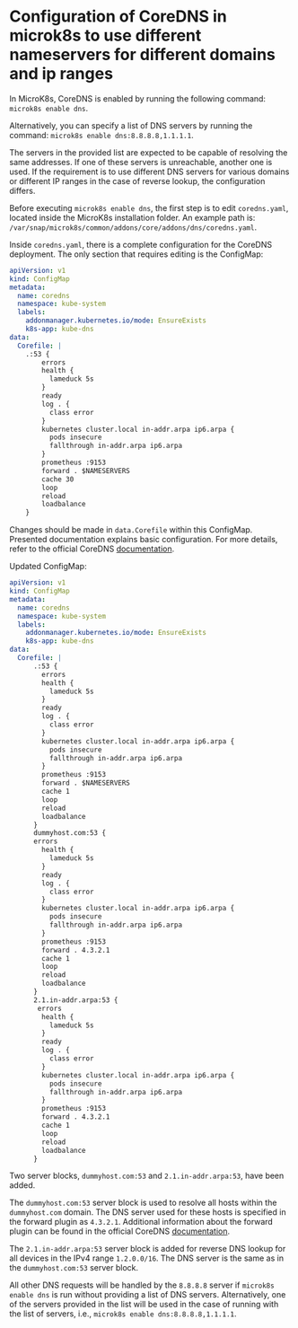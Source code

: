 # Configuration of CoreDNS in microk8s to use different nameservers for different domains and ip ranges


In MicroK8s, CoreDNS is enabled by running the following command: `microk8s enable dns`.

Alternatively, you can specify a list of DNS servers by running the command: `microk8s enable dns:8.8.8.8,1.1.1.1`.

The servers in the provided list are expected to be capable of resolving the same addresses. 
If one of these servers is unreachable, another one is used. 
If the requirement is to use different DNS servers for various domains or different IP ranges in the case of reverse lookup, the configuration differs.

Before executing `microk8s enable dns`, the first step is to edit `coredns.yaml`, located inside the MicroK8s installation folder.
An example path is: `/var/snap/microk8s/common/addons/core/addons/dns/coredns.yaml`.


Inside `coredns.yaml`, there is a complete configuration for the CoreDNS deployment.
The only section that requires editing is the ConfigMap:

```yaml
apiVersion: v1
kind: ConfigMap
metadata:
  name: coredns
  namespace: kube-system
  labels:
    addonmanager.kubernetes.io/mode: EnsureExists
    k8s-app: kube-dns
data:
  Corefile: |
    .:53 {
        errors
        health {
          lameduck 5s
        }
        ready
        log . {
          class error
        }
        kubernetes cluster.local in-addr.arpa ip6.arpa {
          pods insecure
          fallthrough in-addr.arpa ip6.arpa
        }
        prometheus :9153
        forward . $NAMESERVERS
        cache 30
        loop
        reload
        loadbalance
    }
```

Changes should be made in `data.Corefile` within this ConfigMap. Presented documentation explains basic configuration. 
For more details, refer to the official CoreDNS [documentation](https://coredns.io/manual/toc/).


Updated ConfigMap:
```yaml
apiVersion: v1
kind: ConfigMap
metadata:
  name: coredns
  namespace: kube-system
  labels:
    addonmanager.kubernetes.io/mode: EnsureExists
    k8s-app: kube-dns
data:
  Corefile: |
      .:53 {
        errors
        health {
          lameduck 5s
        }
        ready
        log . {
          class error
        }
        kubernetes cluster.local in-addr.arpa ip6.arpa {
          pods insecure
          fallthrough in-addr.arpa ip6.arpa
        }
        prometheus :9153
        forward . $NAMESERVERS
        cache 1
        loop
        reload
        loadbalance
      }
      dummyhost.com:53 {
      errors
        health {
          lameduck 5s
        }
        ready
        log . {
          class error
        }
        kubernetes cluster.local in-addr.arpa ip6.arpa {
          pods insecure
          fallthrough in-addr.arpa ip6.arpa
        }
        prometheus :9153
        forward . 4.3.2.1
        cache 1
        loop
        reload
        loadbalance
      }
      2.1.in-addr.arpa:53 {
       errors
        health {
          lameduck 5s
        }
        ready
        log . {
          class error
        }
        kubernetes cluster.local in-addr.arpa ip6.arpa {
          pods insecure
          fallthrough in-addr.arpa ip6.arpa
        }
        prometheus :9153
        forward . 4.3.2.1
        cache 1
        loop
        reload
        loadbalance
      }
```

Two server blocks, `dummyhost.com:53` and `2.1.in-addr.arpa:53`, have been added.

The `dummyhost.com:53` server block is used to resolve all hosts within the `dummyhost.com` domain. 
The DNS server used for these hosts is specified in the forward plugin as `4.3.2.1`. 
Additional information about the forward plugin can be found in the official CoreDNS [documentation](https://coredns.io/plugins/forward/).

The `2.1.in-addr.arpa:53` server block is added for reverse DNS lookup for all devices in the IPv4 range `1.2.0.0/16`. 
The DNS server is the same as in the `dummyhost.com:53` server block.

All other DNS requests will be handled by the `8.8.8.8` server if `microk8s enable dns` is run without providing a list of DNS servers. 
Alternatively, one of the servers provided in the list will be used in the case of running with the list of servers, 
i.e., `microk8s enable dns:8.8.8.8,1.1.1.1`.